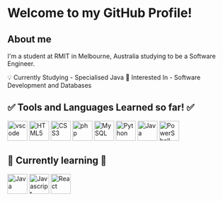<h1>Welcome to my GitHub Profile!</h1>

<h2>About me</h2>

I'm a student at RMIT in Melbourne, Australia studying to be a Software Engineer.

💡 Currently Studying - Specialised Java
👀 Interested In - Software Development and Databases

<h2> ✅ Tools and Languages Learned so far! ✅</h2>
<p align="left">
<img src="https://cdn.jsdelivr.net/gh/devicons/devicon/icons/vscode/vscode-original.svg" alt="vscode" width="45" height="45"/>
<img src="https://cdn.jsdelivr.net/gh/devicons/devicon@latest/icons/html5/html5-original-wordmark.svg" alt="HTML5" width="45" height="45"/>
<img src="https://cdn.jsdelivr.net/gh/devicons/devicon@latest/icons/css3/css3-original-wordmark.svg" alt="CSS3" width="45" height="45"/>
<img src="https://cdn.jsdelivr.net/gh/devicons/devicon/icons/php/php-original.svg" alt="php" width="45" height="45"/>
<img src="https://cdn.jsdelivr.net/gh/devicons/devicon@latest/icons/mysql/mysql-original.svg" alt="MySQL" width="45" height="45"/>
<img src="https://cdn.jsdelivr.net/gh/devicons/devicon@latest/icons/python/python-original.svg" alt="Python" width="45" height="45"/>
<img src="https://cdn.jsdelivr.net/gh/devicons/devicon@latest/icons/java/java-original.svg" alt="Java" width="45" height="45"/>
<img src="https://cdn.jsdelivr.net/gh/devicons/devicon@latest/icons/powershell/powershell-original.svg" alt="PowerShell" width="45" height="45"/>
</p>

<h2> 🚧 Currently learning 🚧</h2>
<p align="left">
<img src="https://cdn.jsdelivr.net/gh/devicons/devicon@latest/icons/java/java-original.svg" alt="Java" width="45" height="45"/>
<img src="https://cdn.jsdelivr.net/gh/devicons/devicon@latest/icons/javascript/javascript-original.svg" alt="Javascript" width="45" height="45"/>
<img src="https://cdn.jsdelivr.net/gh/devicons/devicon@latest/icons/react/react-original-wordmark.svg" alt="React" width="45" height="45"/>   
</p>

<!---
Nath-Hiccup/Nath-Hiccup is a ✨ special ✨ repository because its `README.md` (this file) appears on your GitHub profile.
You can click the Preview link to take a look at your changes.

PREVIOUS README

- 👋 Hi, I’m @Nath-Hiccup
- 
- 👀 I’m interested in Software Engineering and I'm currently studying Information Technology at RMIT in Australia.
- 
- 💞️ I’m looking to expand my understandiing of collaborating on GitHub ...
- 
- 📫 How to reach me ...
- ⚡ Fun fact: ...

--->
